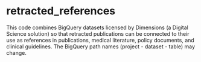 # retracted_references
This code combines BigQuery datasets licensed by Dimensions (a Digital Science solution) so that retracted publications can be connected to their use as references in publications, medical literature, policy documents, and clinical guidelines. The BigQuery path names (project - dataset - table) may change.
